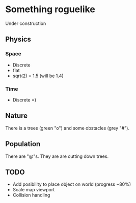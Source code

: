 # Something roguelike

Under construction

## Physics

### Space
  * Discrete
  * flat
  * sqrt(2) = 1.5 (will be 1.4)

### Time
  * Discrete =)

## Nature
There is a trees (green "o") and some obstacles (grey "#").

## Population
There are "@"s. They are are cutting down trees.

## TODO
  * Add posibility to place object on world (progress ~80%)
  * Scale map viewport
  * Collision handling
